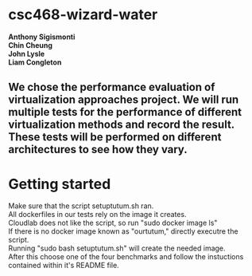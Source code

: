 # csc468-wizard-water
**Anthony Sigismonti**  
**Chin Cheung**  
**John Lysle**  
**Liam Congleton**  

## We chose the performance evaluation of virtualization approaches project. We will run multiple tests for the performance of different virtualization methods and record the result. These tests will be performed on different architectures to see how they vary.

# Getting started  
Make sure that the script setuptutum.sh ran.  
All dockerfiles in our tests rely on the image it creates.  
Cloudlab does not like the script, so run "sudo docker image ls"  
If there is no docker image known as "ourtutum," directly executre the script.  
Running "sudo bash setuptutum.sh" will create the needed image.  
After this choose one of the four benchmarks and follow the instuctions contained within it's README file.  
